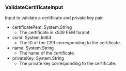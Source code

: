 ### ValidateCertificateInput
Input to validate a certificate and private key pair.

- certificatePem: System.String
  - The certificate in x509 PEM format.
- csrId: System.Int64
  - The ID of the CSR corresponding to the certificate.
- name: System.String
  - The name of the certificate.
- privateKey: System.String
  - The private key corresponding to the certificate.
